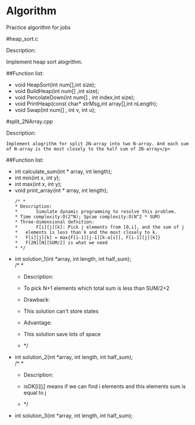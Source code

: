 Algorithm
======

Practice algorithm for jobs

#heap_sort.c
<p>Description:	 

Implement heap sort alogrithm.<p>

##Function list:
<ul>
<li>void HeapSort(int num[],int size);</li>
<li>void BuildHeap(int num[] ,int size);</li>
<li>void PercolateDown(int num[] , int index,int size);</li>
<li>void PrintHeap(const char* strMsg,int array[],int nLength);</li>
<li>void Swap(int num[] , int v, int u);</li>
</ul>

#split_2NArray.cpp
<p>Description:


	Implement alogrithm for split 2N-array into two N-array. And each sum of N-array is the most closely to the half sum of 2N-array</p>
##Function list:
<ul>
<li>int calculate_sum(int * array, int length);</li>
<li>int min(int x, int y);</li>
<li>int max(int x, int y);</li>
<li>void print_array(int * array, int length);</li>

	/* *  
 	* Description:  
 	* 		Simulate dynamic programming to resolve this problem. 
 	* Time complexity:O(2^N); Spcae complexity:O(N^2 * SUM)  
 	* Three-dimensional defnition:  
 	* 		F[i][j][k]: Pick j elements from [0,i], and the sum of j
 	* 	elements is less than k and the most closely to k.  
 	* 	F[i][j][k] = max{F[i-1][j-1][k-a[i]], F[i-1][j][k]}  
 	* 	F[2N][N][SUM/2] is what we need  
 	* */  
<li>int solution_1(int *array, int length, int half_sum);</li>
/* *



 * Description:  
 
 

 * 	To pick N+1 elements which total sum is less than SUM/2+2  




 * Drawback:  



 * 	This solution can't store states  



 * Advantage:  



 * 	This solution save lots of space  
 	
 
 * */  
<li>int solution_2(int *array, int length, int half_sum);</li>
/* *




 * Description:  




 * 	isOK[i][j] means if we can find i elements and this elements sum is equal to j 




 * */
<li>int solution_3(int *array, int length, int half_sum);</li>
</ul>
